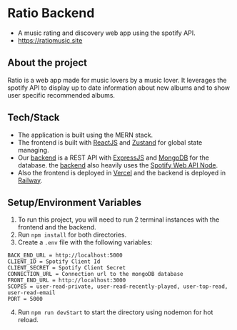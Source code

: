 
# Ratio Backend

- A music rating and discovery web app using the spotify API.
- https://ratiomusic.site

## About the project

Ratio is a web app made for music lovers by a music lover.
It leverages the spotify API to display up to date information about new albums and
to show user specific recommended albums.
## Tech/Stack

- The application is built using the MERN stack. 
- The frontend is built with 
[ReactJS](https://reactjs.org) and [Zustand](https://github.com/pmndrs/zustand) 
for global state managing. 
- Our [backend](https://github.com/miguelSoldado1/ratio-backend)
is a REST API with [ExpressJS](https://expressjs.com/) and [MongoDB](https://www.mongodb.com/home)
for the database. the [backend](https://github.com/miguelSoldado1/ratio-backend) 
also heavily uses the [Spotify Web API Node](https://github.com/thelinmichael/spotify-web-api-node).
- Also the frontend is deployed in [Vercel](https://vercel.com/) and the backend is 
deployed in [Railway](https://railway.app/).
## Setup/Environment Variables

1. To run this project, you will need to run 2 terminal instances with the frontend and the
backend.
2. Run `npm install` for both directories.
3. Create a `.env` file with the following variables:
```
BACK_END_URL = http://localhost:5000
CLIENT_ID = Spotify Client Id
CLIENT_SECRET = Spotify Client Secret
CONNECTION_URL = Connection url to the mongoDB database
FRONT_END_URL = http://localhost:3000
SCOPES = user-read-private, user-read-recently-played, user-top-read, user-read-email
PORT = 5000
```
4. Run `npm run devStart` to start the directory using nodemon for hot reload.
